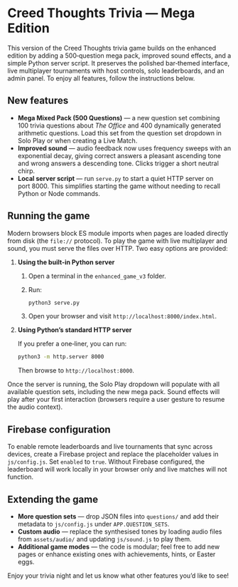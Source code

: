 # Creed Thoughts Trivia — Mega Edition

This version of the Creed Thoughts trivia game builds on the enhanced edition by
adding a 500‑question mega pack, improved sound effects, and a simple Python
server script.  It preserves the polished bar‑themed interface, live
multiplayer tournaments with host controls, solo leaderboards, and an admin
panel.  To enjoy all features, follow the instructions below.

## New features

* **Mega Mixed Pack (500 Questions)** — a new question set combining 100
  trivia questions about *The Office* and 400 dynamically generated
  arithmetic questions.  Load this set from the question set dropdown in
  Solo Play or when creating a Live Match.
* **Improved sound** — audio feedback now uses frequency sweeps with an
  exponential decay, giving correct answers a pleasant ascending tone and
  wrong answers a descending tone.  Clicks trigger a short neutral chirp.
* **Local server script** — run `serve.py` to start a quiet HTTP server on
  port 8000.  This simplifies starting the game without needing to recall
  Python or Node commands.

## Running the game

Modern browsers block ES module imports when pages are loaded directly from
disk (the `file://` protocol).  To play the game with live multiplayer and
sound, you must serve the files over HTTP.  Two easy options are provided:

1. **Using the built‑in Python server**

   1. Open a terminal in the `enhanced_game_v3` folder.
   2. Run:

      ```bash
      python3 serve.py
      ```

   3. Open your browser and visit `http://localhost:8000/index.html`.

2. **Using Python’s standard HTTP server**

   If you prefer a one‑liner, you can run:

   ```bash
   python3 -m http.server 8000
   ```

   Then browse to `http://localhost:8000`.

Once the server is running, the Solo Play dropdown will populate with all
available question sets, including the new mega pack.  Sound effects will play
after your first interaction (browsers require a user gesture to resume the
audio context).

## Firebase configuration

To enable remote leaderboards and live tournaments that sync across devices,
create a Firebase project and replace the placeholder values in
`js/config.js`.  Set `enabled` to `true`.  Without Firebase configured, the
leaderboard will work locally in your browser only and live matches will not
function.

## Extending the game

* **More question sets** — drop JSON files into `questions/` and add their
  metadata to `js/config.js` under `APP.QUESTION_SETS`.
* **Custom audio** — replace the synthesised tones by loading audio files
  from `assets/audio/` and updating `js/sound.js` to play them.
* **Additional game modes** — the code is modular; feel free to add new
  pages or enhance existing ones with achievements, hints, or Easter eggs.

Enjoy your trivia night and let us know what other features you’d like to see!